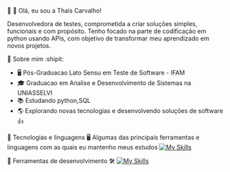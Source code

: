 :link: :purple_heart: Olá, eu sou a Thaís Carvalho!

Desenvolvedora de testes, comprometida a criar soluções simples, funcionais e com propósito.
Tenho focado na parte de codificação em python usando APIs, com objetivo de transformar meu aprendizado em novos projetos.

:link: Sobre mim :shipit:
* :desktop_computer: Pós-Graduacao Lato Sensu em Teste de Software - IFAM
* :mortar_board: Graduacao em Analise e Desenvolvimento de Sistemas na UNIASSELVI
* :books: Estudando python,SQL
* :earth_americas: Explorando novas tecnologias e desenvolvendo soluções de software :+1:


:link: Tecnologias e linguagens :desktop_computer:
Algumas das principais ferramentas e linguagens com as quais eu mantenho meus estudos
[![My Skills](https://skillicons.dev/icons?i=python,css,r,regex,html,cpp,c&theme=dark&perline=15)](https://skillicons.dev)

:link: Ferramentas de desenvolvimento :hammer_and_wrench:
[![My Skills](https://skillicons.dev/icons?i=mysql,postgresql,vscode,git,github&theme=dark&perline=15)](https://skillicons.dev)
